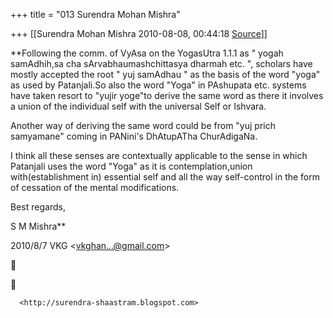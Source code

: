 +++
title = "013 Surendra Mohan Mishra"

+++
[[Surendra Mohan Mishra	2010-08-08, 00:44:18 [Source](https://groups.google.com/g/bvparishat/c/YKjMuwBxhXQ)]]



**Following the comm. of VyAsa on the YogasUtra 1.1.1 as " yogah samAdhih,sa cha sArvabhaumashchittasya dharmah etc. ", scholars have mostly accepted the root " yuj samAdhau " as the basis of the word "yoga" as used by Patanjali.So also the word "Yoga" in PAshupata etc. systems have taken resort to "yujir yoge"to derive the same word as there it involves a union of the individual self with the universal Self or Ishvara.  
  
Another way of deriving the same word could be from "yuj prich samyamane" coming in PANini's DhAtupATha ChurAdigaNa.  
  
I think all these senses are contextually applicable to the sense in which Patanjali uses the word "Yoga" as it is contemplation,union with(establishment in) essential self and all the way self-control in the form of cessation of the mental modifications.  
  
Best regards,  
  
S M Mishra**  
  

2010/8/7 VKG \<[vkghan...@gmail.com]()\>





      <http://surendra-shaastram.blogspot.com>  

